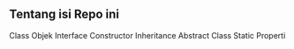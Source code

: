 ## Tentang isi Repo ini
 Class Objek
 Interface
 Constructor
 Inheritance
 Abstract Class
 Static Properti